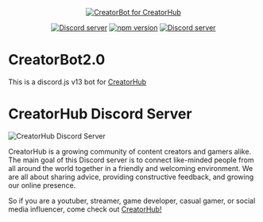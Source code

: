<div align="center">
  <p>
    <a href="https://discord.gg/creatorhub"><img src="https://i.imgur.com/1AwfUZJ.png" alt="CreatorBot for CreatorHub" /></a>
  </p>
  <p>
    <a href="https://discord.gg/creatorhub"><img src="https://img.shields.io/discord/820889004055855144?color=5865F2&logo=discord&logoColor=white" alt="Discord server" /></a>
    <a href="https://www.npmjs.com/package/discord.js"><img src="https://img.shields.io/npm/v/discord.js.svg?maxAge=3600" alt="npm version" /></a>
    <a href="https://youtube.com/channel/UCIjouN_iuJswbC6MJltMl_A"><img src="https://img.shields.io/youtube/channel/subscribers/UCIjouN_iuJswbC6MJltMl_A?style=flat-plastic&logo=youtube&logoColor=white" alt="Discord server" /></a>
    
  </p>
</div>

# CreatorBot2.0
This is a discord.js v13 bot for [CreatorHub](https://discord.gg/creatorhub)

# CreatorHub Discord Server
![CreatorHub Discord Server](https://i.imgur.com/gQL0nI0.png)

CreatorHub is a growing community of content creators and gamers alike. The main goal of this Discord server is to connect like-minded people from all around the world together in a friendly and welcoming environment. We are all about sharing advice, providing constructive feedback, and growing our online presence.

So if you are a youtuber, streamer, game developer, casual gamer, or social media influencer, come check out [CreatorHub!](https://discord.gg/creatorhub)
